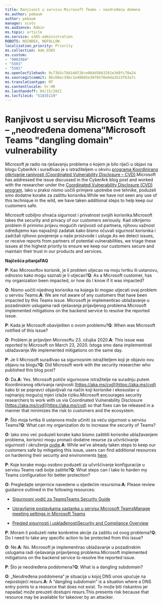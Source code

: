 ```yaml
---
title: Ranjivost u servisu Microsoft Teams – neodređena domena
ms.author: pebaum
author: pebaum
manager: scotv
ms.audience: Admin
ms.topic: article
ms.service: o365-administration
ROBOTS: NOINDEX, NOFOLLOW
localization_priority: Priority
ms.collection: Adm_O365
ms.custom:
- "9002884"
- "5503"
- "5502"
ms.openlocfilehash: 9c73b5c7bb1ddf26ce86dd50b3281e3d0fc70a24
ms.sourcegitcommit: 8bc60ec34bc1e40685e3976576e04a2623f63a7c
ms.translationtype: MT
ms.contentlocale: hr-HR
ms.lasthandoff: 04/15/2021
ms.locfileid: "51835119"
---
```

# <a name="microsoft-teams-dangling-domain-vulnerability"></a><span data-ttu-id="65471-102">Ranjivost u servisu Microsoft Teams – „neodređena domena“</span><span class="sxs-lookup"><span data-stu-id="65471-102">Microsoft Teams "dangling domain" vulnerability</span></span>

<span data-ttu-id="65471-103">Microsoft je radio na rješavanju problema o kojem je bilo riječi u objavi na blogu CyberArk i surađivao je s istražiteljem u okviru [programa Koordinirano otkrivanje ranjivosti (Coordinated Vulnerability Disclosure – CVD)](https://aka.ms/cvd).</span><span class="sxs-lookup"><span data-stu-id="65471-103">Microsoft has addressed the issue discussed in the CyberArk blog post and worked with the researcher under the [Coordinated Vulnerability Disclosure (CVD) program](https://aka.ms/cvd).</span></span> <span data-ttu-id="65471-104">Iako u praksi nismo uočili primjere upotrebe ove tehnike, poduzeli smo dodatne korake za zaštitu korisnika.</span><span class="sxs-lookup"><span data-stu-id="65471-104">While we have not seen any use of this technique in the wild, we have taken additional steps to help keep our customers safe.</span></span>

<span data-ttu-id="65471-105">Microsoft ozbiljno shvaća sigurnost i privatnost svojih korisnika.</span><span class="sxs-lookup"><span data-stu-id="65471-105">Microsoft takes the security and privacy of our customers seriously.</span></span> <span data-ttu-id="65471-106">Kad otkrijemo problem ili primimo prijavu mogućih ranjivosti od partnera, njihovu važnost određujemo kao najvažniji zadatak kako bismo očuvali sigurnost korisnika i zadržali njihovo povjerenje u naše proizvode i usluge.</span><span class="sxs-lookup"><span data-stu-id="65471-106">As we detect issues, or receive reports from partners of potential vulnerabilities, we triage these issues at the highest priority to ensure we keep our customers secure and maintain their trust in our products and services.</span></span>

<span data-ttu-id="65471-107">**Najčešća pitanja**</span><span class="sxs-lookup"><span data-stu-id="65471-107">**FAQ**</span></span>

<span data-ttu-id="65471-108">**P**: Kao Microsoftov korisnik, je li problem utjecao na moju tvrtku ili ustanovu, odnosno kako mogu saznati je li utjecao?</span><span class="sxs-lookup"><span data-stu-id="65471-108">**Q**: As a Microsoft customer, has my organization been impacted, or how do I know if it was impacted?</span></span>

<span data-ttu-id="65471-109">**O**: Nismo uočili nijednog korisnika na kojega bi mogao utjecati ovaj problem u servisu Teams.</span><span class="sxs-lookup"><span data-stu-id="65471-109">**A**: We are not aware of any customers that have been impacted by this Teams issue.</span></span> <span data-ttu-id="65471-110">Microsoft je implementirao ublažavanje u pozadinskim uslugama radi rješavanja prijavljenog problema.</span><span class="sxs-lookup"><span data-stu-id="65471-110">Microsoft implemented mitigations on the backend service to resolve the reported issue.</span></span>

<span data-ttu-id="65471-111">**P**: Kada je Microsoft obaviješten o ovom problemu?</span><span class="sxs-lookup"><span data-stu-id="65471-111">**Q**: When was Microsoft notified of this issue?</span></span>

<span data-ttu-id="65471-112">**O**: Problem je prijavljen Microsoftu 23. ožujka 2020.</span><span class="sxs-lookup"><span data-stu-id="65471-112">**A**: This issue was reported to Microsoft on March 23, 2020.</span></span> <span data-ttu-id="65471-113">Istoga smo dana implementirali ublažavanje.</span><span class="sxs-lookup"><span data-stu-id="65471-113">We implemented mitigations on the same day.</span></span>

<span data-ttu-id="65471-114">**P**: Je li Microsoft surađivao sa sigurnosnim istražiteljem koji je objavio ovu objavu na blogu?</span><span class="sxs-lookup"><span data-stu-id="65471-114">**Q**: Did Microsoft work with the security researcher who published this blog post?</span></span>

<span data-ttu-id="65471-115">**O**: Da.</span><span class="sxs-lookup"><span data-stu-id="65471-115">**A**: Yes.</span></span> <span data-ttu-id="65471-116">Microsoft potiče sigurnosne istražitelje na suradnju putem Koordiniranog otkrivanja ranjivosti [https://aka.ms/cvd](https://aka.ms/cvd) kako bi se popravci objavljivali na način koji korisnike i ekosustav u najmanjoj mogućoj mjeri izlaže riziku.</span><span class="sxs-lookup"><span data-stu-id="65471-116">Microsoft encourages security researchers to work with us via Coordinated Vulnerability Disclosure [https://aka.ms/cvd](https://aka.ms/cvd) so that fixes can be released in a manner that minimizes the risk to customers and the ecosystem.</span></span>  

<span data-ttu-id="65471-117">**P**: Što moja tvrtka ili ustanova može učiniti za veću sigurnost u servisu Teams?</span><span class="sxs-lookup"><span data-stu-id="65471-117">**Q**: What can my organization do to increase the security of Teams?</span></span>  

<span data-ttu-id="65471-118">**O**: Iako smo već poduzeli korake kako bismo zaštitili korisnike ublažavanjem problema, korisnici mogu pronaći dodatne resurse za učvršćivanje sigurnosti i okruženja [ovdje](https://www.microsoft.com/microsoft-365/blog/2020/04/06/it-professionals-privacy-security-microsoft-teams/).</span><span class="sxs-lookup"><span data-stu-id="65471-118">**A**: While we’ve already taken steps to keep our customers safe by mitigating this issue, users can find additional resources on hardening their security and environments [here](https://www.microsoft.com/microsoft-365/blog/2020/04/06/it-professionals-privacy-security-microsoft-teams/).</span></span>  

<span data-ttu-id="65471-119">**P**: Koje korake mogu osobno poduzeti za učvršćivanje konfiguracije u servisu Teams radi bolje zaštite?</span><span class="sxs-lookup"><span data-stu-id="65471-119">**Q**: What steps can I take to harden my Teams configuration for better protection?</span></span>

<span data-ttu-id="65471-120">**O**: Pregledajte smjernice navedene u sljedećim resursima:</span><span class="sxs-lookup"><span data-stu-id="65471-120">**A**: Please review guidance outlined in the following resources:</span></span> 

- [<span data-ttu-id="65471-121">Sigurnosni vodič za Teams</span><span class="sxs-lookup"><span data-stu-id="65471-121">Teams Security Guide</span></span>](https://docs.microsoft.com/microsoftteams/teams-security-guide)

- [<span data-ttu-id="65471-122">Upravljanje postavkama sastanka u servisu Microsoft Teams</span><span class="sxs-lookup"><span data-stu-id="65471-122">Manage meeting settings in Microsoft Teams</span></span>](https://docs.microsoft.com/microsoftteams/meeting-settings-in-teams)

- [<span data-ttu-id="65471-123">Pregled sigurnosti i usklađenosti</span><span class="sxs-lookup"><span data-stu-id="65471-123">Security and Compliance Overview</span></span>](https://docs.microsoft.com/microsoftteams/security-compliance-overview)

<span data-ttu-id="65471-124">**P**: Moram li poduzeti neke konkretne akcije za zaštitu od ovog problema?</span><span class="sxs-lookup"><span data-stu-id="65471-124">**Q**: Do I need to take any specific action to be protected from this issue?</span></span>

<span data-ttu-id="65471-125">**O**: Ne.</span><span class="sxs-lookup"><span data-stu-id="65471-125">**A**: No.</span></span> <span data-ttu-id="65471-126">Microsoft je implementirao ublažavanje u pozadinskim uslugama radi rješavanja prijavljenog problema.</span><span class="sxs-lookup"><span data-stu-id="65471-126">Microsoft implemented mitigations on the backend service to resolve the reported issue.</span></span>

<span data-ttu-id="65471-127">**P**: Što je neodređena poddomena?</span><span class="sxs-lookup"><span data-stu-id="65471-127">**Q**: What is a dangling subdomain?</span></span>

<span data-ttu-id="65471-128">**O**: „Neodređena poddomena“ je situacija u kojoj DNS unos upućuje na nepostojeći resurs.</span><span class="sxs-lookup"><span data-stu-id="65471-128">**A**:  A “dangling subdomain” is a situation where a DNS entry points to a resource that does not exist.</span></span>  <span data-ttu-id="65471-129">To može biti riskantno jer napadač može preuzeti dostupni resurs.</span><span class="sxs-lookup"><span data-stu-id="65471-129">This presents risk because that resource may be available for takeover by an attacker.</span></span>
